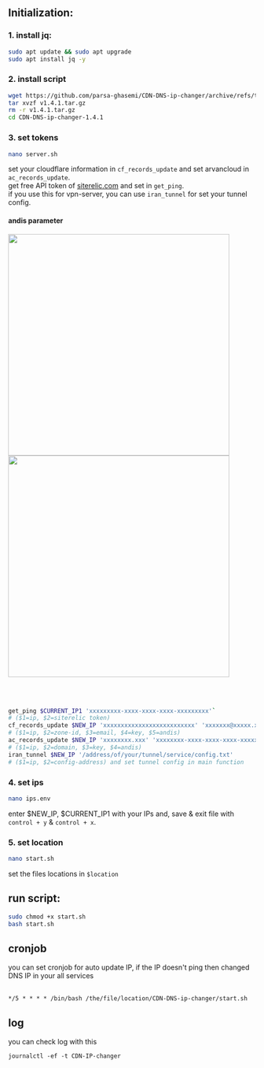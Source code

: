 ## Initialization:


### 1. install jq:
```bash script
sudo apt update && sudo apt upgrade
sudo apt install jq -y
```





### 2. install script
```bash 
wget https://github.com/parsa-ghasemi/CDN-DNS-ip-changer/archive/refs/tags/v1.4.1.tar.gz
tar xvzf v1.4.1.tar.gz
rm -r v1.4.1.tar.gz
cd CDN-DNS-ip-changer-1.4.1

```





### 3. set tokens
```bash script
nano server.sh
```
set your cloudflare information in `cf_records_update` and set arvancloud in `ac_records_update`.
</br>
get free API token of [siterelic.com](siterelic.com) and set in `get_ping`.
</br>
if you use this for vpn-server, you can use `iran_tunnel` for set your tunnel config.
#### andis parameter
<img src="https://github.com/parsa-ghasemi/CDN-DNS-ip-changer/assets/105058611/9039f4f1-8309-45c2-b56a-5db3082a0d4c" width="450" >
<img src="https://github.com/parsa-ghasemi/CDN-DNS-ip-changer/assets/105058611/1d3a6705-e6db-4968-a370-4ab9c1cf6bd0" width="450" >

</br></br>
```bash script
get_ping $CURRENT_IP1 'xxxxxxxxx-xxxx-xxxx-xxxx-xxxxxxxxx'`
# ($1=ip, $2=siterelic token)
cf_records_update $NEW_IP 'xxxxxxxxxxxxxxxxxxxxxxxxxx' 'xxxxxxx@xxxxx.xxx' 'xxxxxxxxxxxxxxxxxxxxxxxxxxxxxxxxxx' 'x x'
# ($1=ip, $2=zone-id, $3=email, $4=key, $5=andis)
ac_records_update $NEW_IP 'xxxxxxxx.xxx' 'xxxxxxxx-xxxx-xxxx-xxxx-xxxxxxxxxx' 'x x x'
# ($1=ip, $2=domain, $3=key, $4=andis)
iran_tunnel $NEW_IP '/address/of/your/tunnel/service/config.txt'
# ($1=ip, $2=config-address) and set tunnel config in main function
```




### 4. set ips
```bash script
nano ips.env
```
enter $NEW_IP, $CURRENT_IP1 with your IPs and, save & exit file with `control + y` & `control + x`.






### 5. set location
```bash script
nano start.sh
```
set the files locations in `$location`




## run script:
```bash script
sudo chmod +x start.sh
bash start.sh
```



## cronjob
you can set cronjob for auto update IP, if the IP doesn't ping then changed DNS IP in your all services
</br></br>
```
*/5 * * * * /bin/bash /the/file/location/CDN-DNS-ip-changer/start.sh
```



## log
you can check log with this
```
journalctl -ef -t CDN-IP-changer
```
